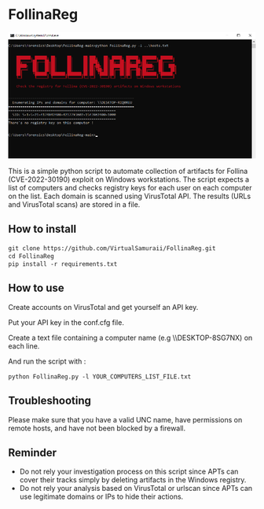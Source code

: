 # FollinaReg

![](img.png)

This is a simple python script to automate collection of artifacts for Follina (CVE-2022-30190) exploit on Windows workstations.
The script expects a list of computers and checks registry keys for each user on each computer on the list.
Each domain is scanned using VirusTotal API.
The results (URLs and VirusTotal scans) are stored in a file.

## How to install

```
git clone https://github.com/VirtualSamuraii/FollinaReg.git
cd FollinaReg
pip install -r requirements.txt
```

## How to use

Create accounts on VirusTotal and get yourself an API key.

Put your API key in the conf.cfg file.

Create a text file containing a computer name (e.g \\\\DESKTOP-8SG7NX) on each line.

And run the script with :

```
python FollinaReg.py -l YOUR_COMPUTERS_LIST_FILE.txt
```

## Troubleshooting

Please make sure that you have a valid UNC name, have permissions on remote hosts, and have not been blocked by a firewall.

## Reminder

- Do not rely your investigation process on this script since APTs can cover their tracks simply by deleting artifacts in the Windows registry.
- Do not rely your analysis based on VirusTotal or urlscan since APTs can use legitimate domains or IPs to hide their actions.
